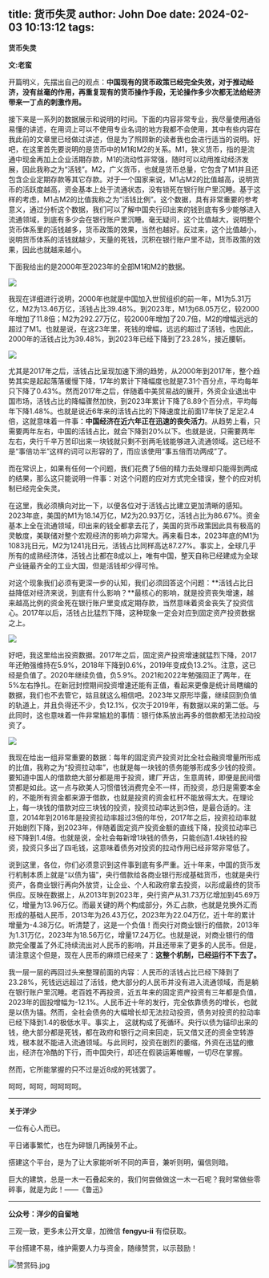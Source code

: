 title: 货币失灵
author: John Doe
date: 2024-02-03 10:13:12
tags:
---
 **货币失灵**<!--more-->

**文:老蛮**

开篇明义，先摆出自己的观点：**中国现有的货币政策已经完全失效，对于推动经济，没有丝毫的作用，再重复现有的货币操作手段，无论操作多少次都无法给经济带来一丁点的刺激作用。**

接下来是一系列的数据展示和说明的时间。下面的内容非常专业，我尽量使用通俗易懂的讲述，在用词上可以不使用专业名词的地方我都不会使用，其中有些内容在我此前的文章里已经做过讲述，但是为了照顾新的读者我也会进行适当的说明。好吧，在这里首先要说明的是货币中的M1和M2的关系。M1，狭义货币，指的是流通中现金再加上企业活期存款，M1的流动性非常强，随时可以动用推动经济发展，因此我称之为“活钱”。M2，广义货币，也就是货币总量，它包含了M1并且还包含企业定期存款等其它存款。对于一个国家来说，M1占M2的比值越高，说明货币的活跃度越高，资金基本上处于流通状态，没有锁死在银行账户里沉睡。基于这样的考虑，M1占M2的比值我称之为“活钱比例”。这个数据，具有非常重要的参考意义，通过分析这个数据，我们可以了解中国央行印出来的钱到底有多少能够进入流通领域，到底有多少会在银行账户里沉睡。毫无疑问，这个比值越大，说明整个货币体系里的活钱越多，货币政策的效果，当然也越好。反过来，这个比值越小，说明货币体系的活钱就越少，天量的死钱，沉积在银行账户里不动，货币政策的效果，因此也就越来越小。

下面我给出的是2000年至2023年的全部M1和M2的数据。

![](/images/20240203001.png)

我现在详细进行说明，2000年也就是中国加入世贸组织的前一年，M1为5.31万亿，M2为13.46万亿，活钱占比39.48%。到2023年，M1为68.05万亿，较2000年增加了11.8倍；M2为292.27万亿，较2000年增加了20.7倍，M2的增幅远远的超过了M1。也就是说，在这23年里，死钱的增幅，远远的超过了活钱，也因此，2000年的活钱占比为39.48%，到2023年已经下降到了23.28%，接近腰斩。

![](/images/20240203002.png)

尤其是2017年之后，活钱占比呈现加速下滑的趋势，从2000年到2017年，整个趋势其实是起起落落缓慢下降，17年的累计下降幅度也就是7.31个百分点，平均每年只下降了0.43%。然而2017年之后，伴随着中美贸易战的展开，外资企业退出中国市场，活钱占比的降幅骤然加快，到2023年累计下降了8.89个百分点，平均每年下降1.48%。也就是说近6年来的活钱占比的下降速度比前面17年快了足足2.4倍，这就意味着一件事：**中国经济在近六年正在迅速的丧失活力**。从趋势上看，只需要两年左右，中国的活钱占比，就会下降到20%以下。也就是说，只需要两年左右，央行千辛万苦印出来一块钱就只剩不到两毛钱能够进入流通领域。这已经不是“事倍功半”这样的词可以形容的了，而应该使用“事五倍而功两成”了。

而在常识上，如果有任何一个问题，我们花费了5倍的精力去处理却只能得到两成的结果，那么这只能说明一件事：对这个问题的应对方式完全错误，整个的应对机制已经完全失灵。

在这里，我必须横向对比一下，以便各位对于活钱占比建立更加清晰的感知。2023年底，美国的M1为18.14万亿，M2为20.93万亿，活钱占比为86.67%。资金基本上全在流通领域，印出来的钱全都拿去花了，美国的货币政策因此具有极高的灵敏度，美联储对整个宏观经济的影响力非常大。再来看日本，2023年底的M1为1083兆日元，M2为1241兆日元，活钱占比同样高达87.27%。事实上，全球几乎所有的成熟经济体，活钱占比都在8成以上，唯有中国，整天自称已经建成为全球产业链最齐全的工业大国，但是活钱却少得可怜。

对这个现象我们必须有更深一步的认知，我们必须回答这个问题：**活钱占比日益降低对经济来说，到底有什么影响？**最核心的影响，就是投资丧失增速，越来越高比例的资金死在银行账户里变成定期存款，当然意味着资金丧失了投资信心。2017年以后，活钱占比猛烈下降，这种现象一定会对应到固定资产投资数据之上。

![](/images/20240203003.png)

好吧，我这里给出投资数据。2017年之后，固定资产投资增速就猛烈下降，2017年还勉强维持在5.9%，2018年下降到0.6%，2019年变成负13.2%。注意，这已经是负值了。2020年继续负值，负5.9%。2021和2022年勉强回正了两年，在5%左右挣扎。在新冠封控期间投资增速还能有正值，看起来更像是统计局瞎编的数据，我们也不去管它，姑且就这么相信吧。2023年又原形毕露，继续回到负值的轨道上，并且负得还不少，负12.1%，仅次于2019年，有数据以来的第二低。与此同时，这也意味着一件非常尴尬的事情：银行体系放出再多的借款都无法拉动投资了。

![](/images/20240203004.png)

我现在给出一组非常重要的数据：每年的固定资产投资对比全社会融资增量所形成的比值，我称之为“投资拉动率”，也就是每一块钱的债务能够形成多少钱的投资。要知道中国人的借款绝大部分都是用于投资，建厂开店，生意周转，即便是民间借贷都是如此。这一点与欧美人习惯借钱消费完全不一样，而投资，总归是需要本金的，不能所有资金都来源于借款，也就是投资的资金杠杆不能放得太大。在理论上，每一块钱的借款对应三块钱的投资，投资拉动率达到3倍，是最合适的。注意，2014年到2016年是投资拉动率超过3倍的年份，2017年之后，投资拉动率就开始剧烈下降，到2023年，伴随着固定资产投资金额的直线下降，投资拉动率已经下降到1.4倍。也就是说，全社会每新增1块钱的债务，只能创造1.4块钱的投资，投资只多出了四毛钱，这意味着债务对投资的拉动作用已经非常非常低了。

说到这里，各位，你们必须意识到这件事到底有多严重。近十年来，中国的货币发行机制本质上就是“以债为锚”，央行借款给各商业银行形成基础货币，也就是央行资产，各商业银行再向外放贷，让企业、个人和政府拿去投资，以形成最终的货币供应。反映在数据上，从2013年到2023年，央行资产从31.73万亿增加到45.69万亿，增量为13.96万亿。而最关键的两个构成部分，外汇占款，也就是兑换外汇而形成的基础人民币，2013年为26.43万亿，2023年为22.04万亿，近十年的累计增量为-4.38万亿。听清楚了，这是一个负值！而央行对商业银行的借款，2013年为1.31万亿，2023年为18.56万亿，增量17.24万亿。也就是说，对商业银行的借款完全覆盖了外汇持续流出对人民币的影响，并且还带来了更多的人民币。但是，请注意这个但是，现在人民币的麻烦已经来了：**这整个机制，已经运行不下去了。**

我一层一层的再回过头来整理前面的内容：人民币的活钱占比已经下降到了23.28%，死钱远远超过了活钱，绝大部分的人民币并没有进入流通领域，而是躺在银行账户里沉睡。老百姓不再投资，近五年来的固定资产投资有三年都是负值，2023年的固投增幅为-12.1%。人民币近十年的发行，完全依靠债务的增长，也就是以债为锚。然而，全社会债务的大幅增长却无法拉动投资，债务对投资的拉动率已经下降到1.4的极低水平。事实上， 这就构成了死循环。央行以债为锚印出来的钱，绝大部分都是死钱，都在政府和银行之间来回走，玩又借又还的资金空转游戏，根本就不能进入流通领域。与此同时，投资在剧烈的萎缩，外资在迅猛的撤出，经济在冷酷的下行，而中国央行，却还在假装运筹帷幄，一切尽在掌握。

然而，它所能掌握的只不过是近8成的死钱罢了。

呵呵，呵呵，呵呵呵呵。
- - -
**关于洋少**

一位有心人而已。

平日诸事繁忙，也在为碎银几两操劳不止。

搭建这个平台，是为了让大家能听听不同的声音，兼听则明，偏信则暗。

巨大的建筑，总是一木一石叠起来的，我们何尝做做这一木一石呢？我时常做些零碎事，就是为此！——《鲁迅》

---

**公众号：洋少的自留地** 

三观一致，更多未公开文章，加微信 **fengyu-ii** 有偿获取。

平台搭建不易，维护需要人力与资金，随缘赞赏，以示鼓励！

![赞赏码.jpg](/images/shang.jpg)